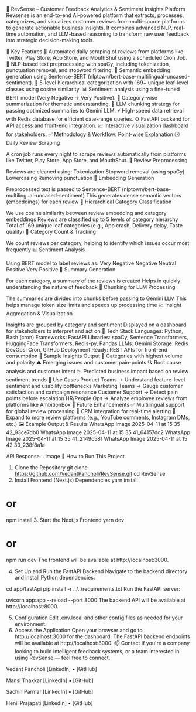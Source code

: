 🚀 RevSense – Customer Feedback Analytics & Sentiment Insights Platform
Revsense is an end-to-end AI-powered platform that extracts, processes, categorizes, and visualizes customer reviews from multi-source platforms to generate actionable business insights. It combines advanced NLP, real-time automation, and LLM-based reasoning to transform raw user feedback into strategic decision-making tools.

📌 Key Features
🔁 Automated daily scraping of reviews from platforms like Twitter, Play Store, App Store, and MouthShut using a scheduled Cron Job.
🧹 NLP-based text preprocessing with spaCy, including tokenization, punctuation removal, and stopword filtering.
🧠 Semantic embedding generation using Sentence-BERT (nlptown/bert-base-multilingual-uncased-sentiment).
🧭 5-level hierarchical categorization with 169+ unique leaf-level classes using cosine similarity.
📊 Sentiment analysis using a fine-tuned BERT model (Very Negative → Very Positive).
📝 Category-wise summarization for thematic understanding.
🔁 LLM chunking strategy for passing optimized summaries to Gemini LLM.
⚡ High-speed data retrieval with Redis database for efficient date-range queries.
⚙️ FastAPI backend for API access and front-end integration.
📈 Interactive visualization dashboard for stakeholders.
✅ Methodology & Workflow: Point-wise Explanation
🕒 Daily Review Scraping

A cron job runs every night to scrape reviews automatically from platforms like Twitter, Play Store, App Store, and MouthShut.
🧹 Review Preprocessing

Reviews are cleaned using:
Tokenization
Stopword removal (using spaCy)
Lowercasing
Removing punctuation
🧠 Embedding Generation

Preprocessed text is passed to Sentence-BERT (nlptown/bert-base-multilingual-uncased-sentiment)
This generates dense semantic vectors (embeddings) for each review
🧭 Hierarchical Category Classification

We use cosine similarity between review embedding and category embeddings
Reviews are classified up to 5 levels of category hierarchy
Total of 169 unique leaf categories (e.g., App crash, Delivery delay, Taste quality)
🔢 Category Count & Tracking

We count reviews per category, helping to identify which issues occur most frequently
📊 Sentiment Analysis

Using BERT model to label reviews as:
Very Negative
Negative
Neutral
Positive
Very Positive
📝 Summary Generation

For each category, a summary of the reviews is created
Helps in quickly understanding the nature of feedback
🧩 Chunking for LLM Processing

The summaries are divided into chunks before passing to Gemini LLM
This helps manage token size limits and speeds up processing time
📈 Insight Aggregation & Visualization

Insights are grouped by category and sentiment
Displayed on a dashboard for stakeholders to interpret and act on
🔗 Tech Stack
Languages: Python, Bash (cron)
Frameworks: FastAPI
Libraries: spaCy, Sentence Transformers, HuggingFace Transformers, Redis-py, Pandas
LLMs: Gemini
Storage: Redis
DevOps: Cron, GitHub
Deployment Ready: REST APIs for front-end consumption
🧠 Sample Insights Output
🎯 Categories with highest volume and polarity
⚠️ Emerging issues and customer pain-points
🔍 Root cause analysis and customer intent
📉 Predicted business impact based on review sentiment trends
💼 Use Cases
Product Teams → Understand feature-level sentiment and usability bottlenecks
Marketing Teams → Gauge customer satisfaction and campaign resonance
Customer Support → Detect pain points before escalation
HR/People Ops → Analyze employee reviews from platforms like AmbitionBox
📌 Future Enhancements
✅ Multilingual support for global review processing
🔗 CRM integration for real-time alerting
📲 Expand to more review platforms (e.g., YouTube comments, Instagram DMs, etc.)
🖼️ Example Output & Results
WhatsApp Image 2025-04-11 at 15 35 42_93ce7db0 WhatsApp Image 2025-04-11 at 15 35 41_64157dc2 WhatsApp Image 2025-04-11 at 15 35 41_2149c581 WhatsApp Image 2025-04-11 at 15 42 33_238f8a1a

API Response... image
🚦 How to Run This Project
1. Clone the Repository
git clone https://github.com/VedantPancholi/RevSense.git
cd RevSense
2. Install Frontend (Next.js) Dependencies
yarn install
# or
npm install
3. Start the Next.js Frontend
yarn dev
# or
npm run dev
The frontend will be available at http://localhost:3000.

4. Set Up and Run the FastAPI Backend
Navigate to the backend directory and install Python dependencies:

cd app/fastApi
pip install -r ../../requirements.txt
Run the FastAPI server:

uvicorn app:app --reload --port 8000
The backend API will be available at http://localhost:8000.

5. Configuration
Edit .env.local and other config files as needed for your environment.
6. Access the Application
Open your browser and go to http://localhost:3000 for the dashboard.
The FastAPI backend endpoints will be available at http://localhost:8000.
📫 Contact
If you're a company looking to build intelligent feedback systems, or a team interested in using RevSense — feel free to connect.

Vedant Pancholi [LinkedIn] • [GitHub]

Mansi Thakkar [LinkedIn] • [GitHub]

Sachin Parmar [LinkedIn] • [GitHub]

Henil Prajapati [LinkedIn] • [GitHub]

